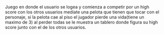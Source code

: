 Juego en donde el usuario se logea y comienza a competir por un high score con los otros usuarios mediate una pelota que tienen que tocar con el personaje, si la pelota cae al piso el jugador
pierde una vida(tiene un maximo de 3) al perder todas se le muestra un tablero donde figura su high score junto con el de los otros usuarios.
